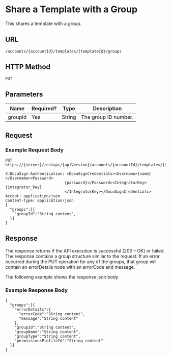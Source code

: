 # Share a Template with a Group

This shares a template with a group.

## URL

    /accounts/{accountId}/templates/{templateId}/groups

## HTTP Method

    PUT

## Parameters

|Name|Required?|Type|Description|
|----|---------|----|-----------|
|groupId|Yes|String|The group ID number.|

## Request

### Example Request Body

    PUT https://{server}/restapi/{apiVersion}/accounts/{accountId}/templates/{templateId}/groups
    
    X-DocuSign-Authentication: <DocuSignCredentials><Username>{name}</Username><Password>
                              {password}</Password><IntegratorKey>{integrator_key}
                              </IntegratorKey></DocuSignCredentials>
    Accept: application/json
    Content-Type: application/json
    {
      "groups":[{
        "groupId":"String content",
      }]
    }

## Response

The response returns if the API execution is successful (200 – OK) or failed.
The response contains a group structure similar to the request. If an error occurred
during the PUT operation for any of the groups, that group will contain an errorDetails
node with an errorCode and message.

The following example shows the response json body.

### Example Response Body

    {
      "groups":[{
        "errorDetails":{
          "errorCode":"String content",
          "message":"String content"
        },
        "groupId":"String content",
        "groupName":"String content",
        "groupType":"String content",
        "permissionsProfileId":"String content"
      }]
    }
